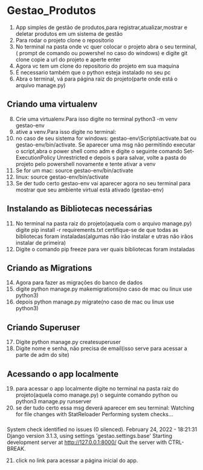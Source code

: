 # Gestao_Produtos
1. App simples de gestão de produtos,para registrar,atualizar,mostrar e deletar produtos em um sistema de gestão
2. Para rodar o projeto clone o repositorio
3. No terminal na pasta onde vc quer colocar o projeto abra o seu terminal,( prompt de comando ou powershel no caso do windows) e digite git clone copie a url do projeto e aperte enter
4. Agora vc tem um clone do repositorio do projeto em sua maquina
5. É necessario também que o python esteja instalado no seu pc
6. Abra o terminal, vá para página raiz do projeto(parte onde está o arquivo manage.py)
## Criando uma virtualenv
8. Crie uma virtualenv.Para isso digite no terminal python3 -m venv gestao-env
9. ative a venv.Para isso digite no terminal:
10. no caso de seu sistema for windows: gestao-env\Scripts\activate.bat ou gestao-env/bin/activate. Se aparecer uma msg não permitindo executar o script,abra o power shell como adm e digite o seguinte comando Set-ExecutionPolicy Unrestricted e depois s para salvar, volte a pasta do projeto pelo powershell novamente e tente ativar a venv
11. Se for um mac: source gestao-env/bin/activate
12. linux:  source gestao-env/bin/activate
13. Se der tudo certo gestao-env vai aparecer agora no seu terminal para mostrar que seu ambiente virtual está ativado (gestao-env)
## Instalando as Bibliotecas necessárias
11. No terminal na pasta raiz do projeto(aquela com o arquivo manage.py) digite pip install -r requirements.txt certifique-se de que todas as bibliotecas foram instaladas(algumas não irão instalar e utras não irãos instalar de primeira)
12. Digite o comando pip freeze para ver quais bibliotecas foram instaladas
## Criando as Migrations
14. Agora para fazer as migrações do banco de dados
15. digite python manage.py makemigrations(no caso de mac ou linux use python3)
16. depois python manage.py migrate(no caso de mac ou linux use python3)
## Criando Superuser
17. Digite python manage.py createsuperuser
18. Digite nome e senha, não precisa de email(isso serve para acessar a parte de adm do site)
## Acessando o app localmente
19. para acessar o app localmente digite no terminal na pasta raiz do projeto(aquela como manage.py) o seguinte comando python ou python3 manage.py runserver
20. se der tudo certo essa msg deverá aparecer em seu terminal:
Watching for file changes with StatReloader
Performing system checks...
###
System check identified no issues (0 silenced).
February 24, 2022 - 18:21:31
Django version 3.1.3, using settings 'gestao.settings.base'
Starting development server at http://127.0.0.1:8000/
Quit the server with CTRL-BREAK.

21. click no link para acessar a página inicial do app.
